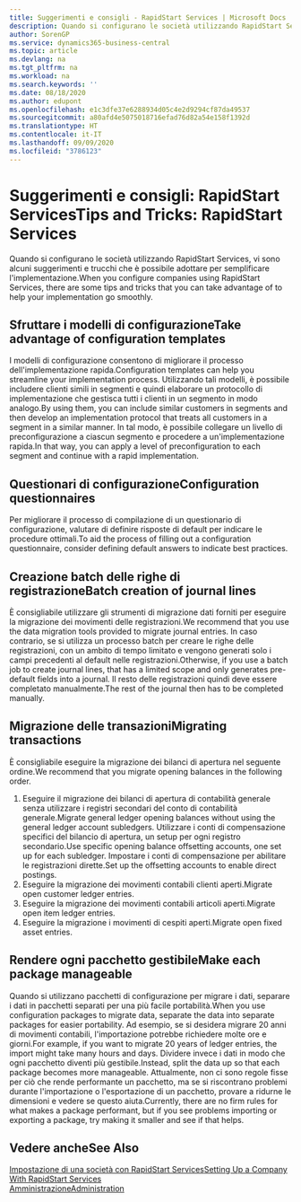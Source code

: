 ```yaml
---
title: Suggerimenti e consigli - RapidStart Services | Microsoft Docs
description: Quando si configurano le società utilizzando RapidStart Services, vi sono alcuni suggerimenti e trucchi che è possibile adottare per semplificare l'implementazione.
author: SorenGP
ms.service: dynamics365-business-central
ms.topic: article
ms.devlang: na
ms.tgt_pltfrm: na
ms.workload: na
ms.search.keywords: ''
ms.date: 08/18/2020
ms.author: edupont
ms.openlocfilehash: e1c3dfe37e6288934d05c4e2d9294cf87da49537
ms.sourcegitcommit: a80afd4e5075018716efad76d82a54e158f1392d
ms.translationtype: HT
ms.contentlocale: it-IT
ms.lasthandoff: 09/09/2020
ms.locfileid: "3786123"
---
```

# <a name="tips-and-tricks-rapidstart-services"></a><span data-ttu-id="ee528-103">Suggerimenti e consigli: RapidStart Services</span><span class="sxs-lookup"><span data-stu-id="ee528-103">Tips and Tricks: RapidStart Services</span></span>

<span data-ttu-id="ee528-104">Quando si configurano le società utilizzando RapidStart Services, vi sono alcuni suggerimenti e trucchi che è possibile adottare per semplificare l'implementazione.</span><span class="sxs-lookup"><span data-stu-id="ee528-104">When you configure companies using RapidStart Services, there are some tips and tricks that you can take advantage of to help your implementation go smoothly.</span></span>  

## <a name="take-advantage-of-configuration-templates"></a><span data-ttu-id="ee528-105">Sfruttare i modelli di configurazione</span><span class="sxs-lookup"><span data-stu-id="ee528-105">Take advantage of configuration templates</span></span>

<span data-ttu-id="ee528-106">I modelli di configurazione consentono di migliorare il processo dell'implementazione rapida.</span><span class="sxs-lookup"><span data-stu-id="ee528-106">Configuration templates can help you streamline your implementation process.</span></span> <span data-ttu-id="ee528-107">Utilizzando tali modelli, è possibile includere clienti simili in segmenti e quindi elaborare un protocollo di implementazione che gestisca tutti i clienti in un segmento in modo analogo.</span><span class="sxs-lookup"><span data-stu-id="ee528-107">By using them, you can include similar customers in segments and then develop an implementation protocol that treats all customers in a segment in a similar manner.</span></span> <span data-ttu-id="ee528-108">In tal modo, è possibile collegare un livello di preconfigurazione a ciascun segmento e procedere a un'implementazione rapida.</span><span class="sxs-lookup"><span data-stu-id="ee528-108">In that way, you can apply a level of preconfiguration to each segment and continue with a rapid implementation.</span></span>  

## <a name="configuration-questionnaires"></a><span data-ttu-id="ee528-109">Questionari di configurazione</span><span class="sxs-lookup"><span data-stu-id="ee528-109">Configuration questionnaires</span></span>

<span data-ttu-id="ee528-110">Per migliorare il processo di compilazione di un questionario di configurazione, valutare di definire risposte di default per indicare le procedure ottimali.</span><span class="sxs-lookup"><span data-stu-id="ee528-110">To aid the process of filling out a configuration questionnaire, consider defining default answers to indicate best practices.</span></span>  

## <a name="batch-creation-of-journal-lines"></a><span data-ttu-id="ee528-111">Creazione batch delle righe di registrazione</span><span class="sxs-lookup"><span data-stu-id="ee528-111">Batch creation of journal lines</span></span>

<span data-ttu-id="ee528-112">È consigliabile utilizzare gli strumenti di migrazione dati forniti per eseguire la migrazione dei movimenti delle registrazioni.</span><span class="sxs-lookup"><span data-stu-id="ee528-112">We recommend that you use the data migration tools provided to migrate journal entries.</span></span> <span data-ttu-id="ee528-113">In caso contrario, se si utilizza un processo batch per creare le righe delle registrazioni, con un ambito di tempo limitato e vengono generati solo i campi precedenti al default nelle registrazioni.</span><span class="sxs-lookup"><span data-stu-id="ee528-113">Otherwise, if you use a batch job to create journal lines, that has a limited scope and only generates pre-default fields into a journal.</span></span> <span data-ttu-id="ee528-114">Il resto delle registrazioni quindi deve essere completato manualmente.</span><span class="sxs-lookup"><span data-stu-id="ee528-114">The rest of the journal then has to be completed manually.</span></span>  

## <a name="migrating-transactions"></a><span data-ttu-id="ee528-115">Migrazione delle transazioni</span><span class="sxs-lookup"><span data-stu-id="ee528-115">Migrating transactions</span></span>

<span data-ttu-id="ee528-116">È consigliabile eseguire la migrazione dei bilanci di apertura nel seguente ordine.</span><span class="sxs-lookup"><span data-stu-id="ee528-116">We recommend that you migrate opening balances in the following order.</span></span> <!--Be aware that you cannot insert ledger entries directly. Instead you must use journals to post the journal lines-->

1. <span data-ttu-id="ee528-117">Eseguire il migrazione dei bilanci di apertura di contabilità generale senza utilizzare i registri secondari del conto di contabilità generale.</span><span class="sxs-lookup"><span data-stu-id="ee528-117">Migrate general ledger opening balances without using the general ledger account subledgers.</span></span> <span data-ttu-id="ee528-118">Utilizzare i conti di compensazione specifici del bilancio di apertura, un setup per ogni registro secondario.</span><span class="sxs-lookup"><span data-stu-id="ee528-118">Use specific opening balance offsetting accounts, one set up for each subledger.</span></span> <span data-ttu-id="ee528-119">Impostare i conti di compensazione per abilitare le registrazioni dirette.</span><span class="sxs-lookup"><span data-stu-id="ee528-119">Set up the offsetting accounts to enable direct postings.</span></span>  
2. <span data-ttu-id="ee528-120">Eseguire la migrazione dei movimenti contabili clienti aperti.</span><span class="sxs-lookup"><span data-stu-id="ee528-120">Migrate open customer ledger entries.</span></span>  <!--work on these-->
3. <span data-ttu-id="ee528-121">Eseguire la migrazione dei movimenti contabili articoli aperti.</span><span class="sxs-lookup"><span data-stu-id="ee528-121">Migrate open item ledger entries.</span></span>  
4. <span data-ttu-id="ee528-122">Eseguire la migrazione i movimenti di cespiti aperti.</span><span class="sxs-lookup"><span data-stu-id="ee528-122">Migrate open fixed asset entries.</span></span>  

## <a name="make-each-package-manageable"></a><span data-ttu-id="ee528-123">Rendere ogni pacchetto gestibile</span><span class="sxs-lookup"><span data-stu-id="ee528-123">Make each package manageable</span></span>

<span data-ttu-id="ee528-124">Quando si utilizzano pacchetti di configurazione per migrare i dati, separare i dati in pacchetti separati per una più facile portabilità.</span><span class="sxs-lookup"><span data-stu-id="ee528-124">When you use configuration packages to migrate data, separate the data into separate packages for easier portability.</span></span> <span data-ttu-id="ee528-125">Ad esempio, se si desidera migrare 20 anni di movimenti contabili, l'importazione potrebbe richiedere molte ore e giorni.</span><span class="sxs-lookup"><span data-stu-id="ee528-125">For example, if you want to migrate 20 years of ledger entries, the import might take many hours and days.</span></span> <span data-ttu-id="ee528-126">Dividere invece i dati in modo che ogni pacchetto diventi più gestibile.</span><span class="sxs-lookup"><span data-stu-id="ee528-126">Instead, split the data up so that each package becomes more manageable.</span></span> <span data-ttu-id="ee528-127">Attualmente, non ci sono regole fisse per ciò che rende performante un pacchetto, ma se si riscontrano problemi durante l'importazione o l'esportazione di un pacchetto, provare a ridurne le dimensioni e vedere se questo aiuta.</span><span class="sxs-lookup"><span data-stu-id="ee528-127">Currently, there are no firm rules for what makes a package performant, but if you see problems importing or exporting a package, try making it smaller and see if that helps.</span></span>  

## <a name="see-also"></a><span data-ttu-id="ee528-128">Vedere anche</span><span class="sxs-lookup"><span data-stu-id="ee528-128">See Also</span></span>

[<span data-ttu-id="ee528-129">Impostazione di una società con RapidStart Services</span><span class="sxs-lookup"><span data-stu-id="ee528-129">Setting Up a Company With RapidStart Services</span></span>](admin-set-up-a-company-with-rapidstart.md)  
[<span data-ttu-id="ee528-130">Amministrazione</span><span class="sxs-lookup"><span data-stu-id="ee528-130">Administration</span></span>](admin-setup-and-administration.md)  
